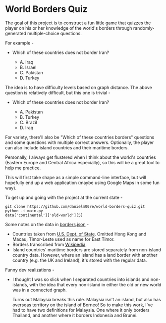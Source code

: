 # World Borders Quiz

The goal of this project is to construct a fun little game that quizzes the player on his or her knowledge of the world's borders through randomly-generated multiple-choice questions.

For example -

* Which of these countries does not border Iran?

    * A. Iraq
    * B. Israel
    * C. Pakistan
    * D. Turkey

The idea is to have difficulty levels based on graph distance. The above question is relatively difficult, but this one is trivial -

* Which of these countries does not border Iran?

    * A. Pakistan
    * B. Turkey
    * C. Brazil
    * D. Iraq

For variety, there'll also be "Which of these countries borders" questions and some questions with multiple correct answers. Optionally, the player can also include island countries and their maritime borders.

Personally, I always get flustered when I think about the world's countries (Eastern Europe and Central Africa especially), so this will be a great tool to help me practice.

This will first take shape as a simple command-line interface, but will hopefully end up a web application (maybe using Google Maps in some fun way).

To get up and going with the project at the current state -

```
git clone https://github.com/danielm00re/world-borders-quiz.git
python -i main.py
data['continental']['old-world'][5]
```

Some notes on the data in [borders.json](/borders.json) -

* Countries taken from [U.S. Dept. of State](https://www.state.gov/misc/list/index.htm). Omitted Hong Kong and Macau, Timor-Leste used as name for East Timor.
* Borders transcribed from [Wikipedia](https://en.wikipedia.org/wiki/List_of_countries_and_territories_by_land_and_maritime_borders).
* Island countries' maritime borders are stored separately from non-island country data. However, where an island has a land border with another country (e.g. the UK and Ireland), it's stored with the regular data.

Funny dev realizations -

* I thought I was so slick when I separated countries into islands and non-islands, with the idea that every non-island in either the old or new world was in a connected graph.

    Turns out Malaysia breaks this rule. Malaysia isn't an island, but also has overseas territory on the island of Borneo! So to make this work, I've had to have two definitions for Malaysia. One where it only borders Thailand, and another where it borders Indonesia and Brunei.